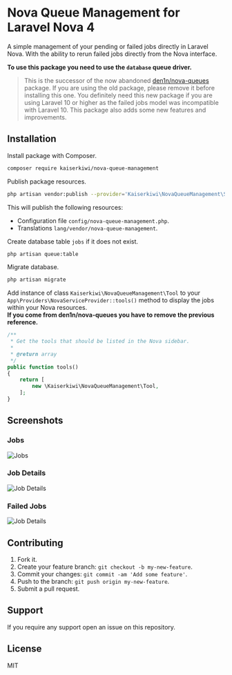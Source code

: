 # Nova Queue Management for Laravel Nova 4

A simple management of your pending or failed jobs directly in Laravel Nova. With the ability to rerun failed jobs directly from the Nova interface.

**To use this package you need to use the `database` queue driver.**

> This is the successor of the now abandoned [den1n/nova-queues](https://github.com/den1n/nova-queues) package. If you are using the old package, please remove it before installing this one. You definitely need this new package if you are using Laravel 10 or higher as the failed jobs model was incompatible with Laravel 10. This package also adds some new features and improvements. 

## Installation

Install package with Composer.

```sh
composer require kaiserkiwi/nova-queue-management
```

Publish package resources.

```sh
php artisan vendor:publish --provider='Kaiserkiwi\NovaQueueManagement\ServiceProvider'
```

This will publish the following resources:

* Configuration file `config/nova-queue-management.php`.
* Translations `lang/vendor/nova-queue-management`.

Create database table `jobs` if it does not exist.

```sh
php artisan queue:table
```

Migrate database.

```sh
php artisan migrate
```

Add instance of class `Kaiserkiwi\NovaQueueManagement\Tool` to your `App\Providers\NovaServiceProvider::tools()` method to display the jobs within your Nova resources.  
**If you come from den1n/nova-queues you have to remove the previous reference.**

```php
/**
 * Get the tools that should be listed in the Nova sidebar.
 *
 * @return array
 */
public function tools()
{
    return [
        new \Kaiserkiwi\NovaQueueManagement\Tool,
    ];
}
```

## Screenshots

### Jobs

![Jobs](https://raw.githubusercontent.com/kaiserkiwi/nova-queue-management/main/screens/jobs.png)

### Job Details

![Job Details](https://raw.githubusercontent.com/kaiserkiwi/nova-queue-management/main/screens/job-details.png)


### Failed Jobs

![Job Details](https://raw.githubusercontent.com/kaiserkiwi/nova-queue-management/main/screens/failed-jobs.png)

## Contributing

1. Fork it.
2. Create your feature branch: `git checkout -b my-new-feature`.
3. Commit your changes: `git commit -am 'Add some feature'`.
4. Push to the branch: `git push origin my-new-feature`.
5. Submit a pull request.

## Support

If you require any support open an issue on this repository.

## License

MIT
